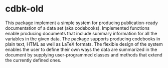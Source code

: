 # cdbk-old

This package implement a simple system for producing publication-ready 
documentation of a data set (aka codebooks). 
Implemented functions enable producing documents that include summary information for all the variables in the
given data. The package supports producing codebooks in plain text, HTML
as well as LaTeX formats. The flexible design of the system enables
the user to define their own ways the data are summarized in the document
by supplying user-programmed classes and methods that extend the currently
defined ones.
